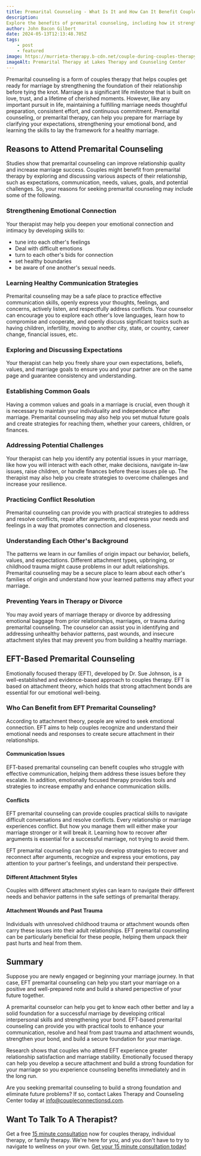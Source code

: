```yaml
---
title: Premarital Counseling - What Is It and How Can It Benefit Couples?
description: 
Explore the benefits of premarital counseling, including how it strengthens emotional connections, improves communication, and prepares couples for marriage. Learn about EFT-based therapy and how it can enhance relationship satisfaction and stability.
author: John Bacon Gilbert
date: 2024-05-13T12:13:48.705Z
tags:
    - post
    - featured
image: https://murrieta-therapy.b-cdn.net/couple-during-couples-therapy.webp
imageAlt: Premarital Therapy at Lakes Therapy and Counseling Center
---
```


Premarital counseling is a form of couples therapy that helps couples get ready for marriage by strengthening the foundation of their relationship before tying the knot. 
Marriage is a significant life milestone that is built on love, trust, and a lifetime of cherished moments. However, like any important pursuit in life, maintaining a fulfilling marriage needs thoughtful preparation, consistent effort, and continuous commitment.
Premarital counseling, or premarital therapy, can help you prepare for marriage by clarifying your expectations, strengthening your emotional bond, and learning the skills to lay the framework for a healthy marriage.

## Reasons to Attend Premarital Counseling

Studies show that premarital counseling can improve relationship quality and increase marriage success. Couples might benefit from premarital therapy by exploring and discussing various aspects of their relationship, such as expectations, communication, needs, values, goals, and potential challenges.
So, your reasons for seeking premarital counseling may include some of the following.

### Strengthening Emotional Connection 

Your therapist may help you deepen your emotional connection and intimacy by developing skills to:

- tune into each other's feelings
- Deal with difficult emotions
- turn to each other's bids for connection
- set healthy boundaries
- be aware of one another's sexual needs.  

### Learning Healthy Communication Strategies

Premarital counseling may be a safe place to practice effective communication skills, openly express your thoughts, feelings, and concerns, actively listen, and respectfully address conflicts. 
Your counselor can encourage you to explore each other's love languages, learn how to compromise and cooperate, and openly discuss significant topics such as having children, infertility, moving to another city, state, or country, career change, financial issues, etc. 

### Exploring and Discussing Expectations

Your therapist can help you freely share your own expectations, beliefs, values, and marriage goals to ensure you and your partner are on the same page and guarantee consistency and understanding.

### Establishing Common Goals

Having a common values and goals in a marriage is crucial, even though it is necessary to maintain your individuality and independence after marriage. Premarital counseling may also help you set mutual future goals and create strategies for reaching them, whether your careers, children, or finances.

### Addressing Potential Challenges

Your therapist can help you identify any potential issues in your marriage, like how you will interact with each other, make decisions, navigate in-law issues, raise children, or handle finances before these issues pile up. The therapist may also help you create strategies to overcome challenges and increase your resilience.

### Practicing Conflict Resolution

Premarital counseling can provide you with practical strategies to address and resolve conflicts, repair after arguments, and express your needs and feelings in a way that promotes connection and closeness. 

### Understanding Each Other's Background

The patterns we learn in our families of origin impact our behavior, beliefs, values, and expectations. Different attachment types, upbringing, or childhood trauma might cause problems in our adult relationships.
Premarital counseling may be a secure place to learn about each other's families of origin and understand how your learned patterns may affect your marriage.

### Preventing Years in Therapy or Divorce

You may avoid years of marriage therapy or divorce by addressing emotional baggage from prior relationships, marriages, or trauma during premarital counseling. The counselor can assist you in identifying and addressing unhealthy behavior patterns, past wounds, and insecure attachment styles that may prevent you from building a healthy marriage. 

## EFT-Based Premarital Counseling

Emotionally focused therapy (EFT), developed by Dr. Sue Johnson, is a well-established and evidence-based approach to couples therapy. EFT is based on attachment theory, which holds that strong attachment bonds are essential for our emotional well-being. 

### Who Can Benefit from EFT Premarital Counseling?

According to attachment theory, people are wired to seek emotional connection. EFT aims to help couples recognize and understand their emotional needs and responses to create secure attachment in their relationships.

#### Communication Issues

EFT-based premarital counseling can benefit couples who struggle with effective communication, helping them address these issues before they escalate. In addition, emotionally focused therapy provides tools and strategies to increase empathy and enhance communication skills. 

#### Conflicts

EFT premarital counseling can provide couples practical skills to navigate difficult conversations and resolve conflicts. 
Every relationship or marriage experiences conflict. But how you manage them will either make your marriage stronger or it will break it. Learning how to recover after arguments is essential for a successful marriage, not trying to avoid them. 

EFT premarital counseling can help you develop strategies to recover and reconnect after arguments, recognize and express your emotions, pay attention to your partner's feelings, and understand their perspective.

#### Different Attachment Styles

Couples with different attachment styles can learn to navigate their different needs and behavior patterns in the safe settings of premarital therapy. 

#### Attachment Wounds and Past Trauma 

Individuals with unresolved childhood trauma or attachment wounds often carry these issues into their adult relationships. EFT premarital counseling can be particularly beneficial for these people, helping them unpack their past hurts and heal from them. 

## Summary

Suppose you are newly engaged or beginning your marriage journey. In that case, EFT premarital counseling can help you start your marriage on a positive and well-prepared note and build a shared perspective of your future together. 

A premarital counselor can help you get to know each other better and lay a solid foundation for a successful marriage by developing critical interpersonal skills and strengthening your bond. EFT-based premarital counseling can provide you with practical tools to enhance your communication, resolve and heal from past trauma and attachment wounds, strengthen your bond, and build a secure foundation for your marriage.

Research shows that couples who attend EFT experience greater relationship satisfaction and marriage stability. Emotionally focused therapy can help you develop a secure attachment and build a strong foundation for your marriage so you experience counseling benefits immediately and in the long run.

Are you seeking premarital counseling to build a strong foundation and eliminate future problems? If so, contact Lakes Therapy and Counseling Center today at info@coupleconnectionsd.com.

## Want To Talk To A Therapist?

Get a free [15 minute consultation](https://murrietatherapy.com/schedule) now for couples therapy, individual therapy, or family therapy. We're here for you, and you don't have to try to navigate to wellness on your own. [Get your 15 minute consultation today!](https://murrietatherapy.com/schedule)